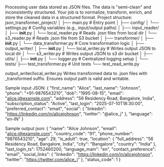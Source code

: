 Processing user data stored as JSON files. The data is "semi-clean" and inconsistently structured. Your job is to normalize, transform, enrich, and store the cleaned data in a structured format.
Project structure:
json_transformer_project/
│
├── main.py                       # Entry point
│
├── config/
│   └── settings.py               # Config variables (e.g., input/output paths)
│
├── input_reader/
│   ├── __init__.py
│   └── local_reader.py           # Reads .josn files from local dir
|   └── s3_reader.py              # Reads .json file from S3 bucket
│
├── transformer/
│   ├── __init__.py
│   └── data_transformer.py       # Core transformation logic
│
├── output_writer/
│   ├── __init__.py
│   └── local_writer.py           # Writes output JSON to local dir
│   └── s3_writer.py              # Writes output JSON to s3 dir bucket
│
├── utils/
│   ├── __init__.py
│   └── logger.py                 # Centralized logging setup
│
└── tests/
    ├── test_transformer.py       # Unit tests
    └── test_read_write.py

output_writer/local_writer.py
Writes transformed data to .json files with _transformed suffix.
Ensures output path is valid and writable.


Sample input JSON:
{
  "first_name": "Alice",
  "last_name": "Johnson",
  "phone": "+91-9876543210",
  "dob": "1995-08-15",
  "email": "alice.j@example.com",
  "address": "56 Residency Road, Bangalore, India",
  "subscription_status": "Active",
  "last_login": "2025-07-10T18:30:00",
  "preferred_contact": "email",
  "social": {
    "linkedin": "https://linkedin.com/in/alicejohnson",
    "twitter": "@alice_j"
  },
  "language": "en-IN"
}


Sample output json:
{
  "name": "Alice Johnson",
  "email": "alice.j@example.com",
  "country_code": "91",
  "phone_number": "9876543210",
  "age": 29,
  "is_adult": true,
  "location": {
    "full_address": "56 Residency Road, Bangalore, India",
    "city": "Bangalore",
    "country": "India"
  },
  "last_login_ts": 1752460200,
  "language_main": "en",
  "contact_preference": "email",
  "social_links": {
    "linkedin": "https://linkedin.com/in/alicejohnson",
    "twitter": "https://twitter.com/alice_j"
  },
  "status_code": 1
}




